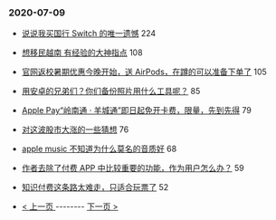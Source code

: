 ### 2020-07-09 
- [说说我买国行 Switch 的唯一遗憾](https://www.v2ex.com/t/688481) 224
- [想移民越南 有经验的大神指点](https://www.v2ex.com/t/688609) 108
- [官网返校暑期优惠今晚开始，送 AirPods，在蹲的可以准备下单了](https://www.v2ex.com/t/688375) 105
- [用安卓的兄弟们？你们备份照片用什么工具呢？](https://www.v2ex.com/t/688376) 85
- [Apple Pay“岭南通 · 羊城通”即日起免开卡费，限量，先到先得](https://www.v2ex.com/t/688425) 79
- [对这波股市大涨的一些猜想](https://www.v2ex.com/t/688342) 76
- [apple music 不知道为什么莫名的音质好](https://www.v2ex.com/t/688427) 68
- [作者去除了付费 APP 中比较重要的功能，作为用户怎么办？](https://www.v2ex.com/t/688341) 59
- [知识付费这条路太难走，只适合玩票了](https://www.v2ex.com/t/688366) 52 

- [ < 上一页 ](https://github.com/able8/v2ex-hot-record/blob/master/2020-07-08.md) -------- [ 下一页 > ](https://github.com/able8/v2ex-hot-record/blob/master/2020-07-10.md)